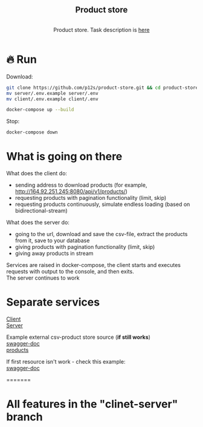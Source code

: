 <div align="center">
<article style="display: flex; flex-direction: column; align-items: center; justify-content: center;">
  <h1 style="width: 100%; text-align: center;">Product store</h1>
  <p>Product store. Task description is <a href="task.md">here</a></p>
</article>
</div>

# 🔥 Run
Download:
```sh
git clone https://github.com/p12s/product-store.git && cd product-store
mv server/.env.example server/.env
mv client/.env.example client/.env

docker-compose up --build
```
Stop:  
```sh
docker-compose down
```
  
# What is going on there
What does the client do:  
- sending address to download products (for example, http://164.92.251.245:8080/api/v1/products/)  
- requesting products with pagination functionality (limit, skip)  
- requesting products continuously, simulate endless loading (based on bidirectional-stream)  
  
What does the server do:  
- going to the url, download and save the csv-file, extract the products from it, save to your database  
- giving products with pagination functionality (limit, skip)  
- giving away products in stream  
  
Services are raised in docker-compose, the client starts and executes requests with output to the console, and then exits.  
The server continues to work  

# Separate services
[Client](client)  
[Server](server)  

Example external csv-product store source (**if still works**)  
[swagger-doc](http://164.92.251.245:8080/api/v1/products/)  
[products](http://164.92.251.245:8080/api/v1/products/)  
  
If first resource isn't work - check this example:  
[swagger-doc](https://github.com/p12s/csv-create-api/tree/master/docs)

=======
# All features in the "clinet-server" branch  
